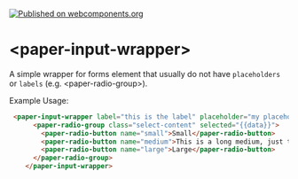 [![Published on webcomponents.org](https://img.shields.io/badge/webcomponents.org-published-blue.svg)](https://beta.webcomponents.org/element/polymerEl/paper-input-wrapper)

# \<paper-input-wrapper\>

A simple wrapper for forms element that usually do not have `placeholders` or `labels` (e.g. \<paper-radio-group\>). 

Example Usage:

<!--
```
<custom-element-demo>
  <template>
    <link rel="import" href="paper-input-wrapper.html">
    <link rel="import" href="../paper-radio-group/paper-radio-group.html">
    <link rel="import" href="../paper-radio-button/paper-radio-button.html">
  	<next-code-block></next-code-block>
  </template>
</custom-element-demo>
```
-->
```html
 <paper-input-wrapper label="this is the label" placeholder="my placeholder" value="{{data}}">
      <paper-radio-group class="select-content" selected="{{data}}">
        <paper-radio-button name="small">Small</paper-radio-button>
        <paper-radio-button name="medium">This is a long medium, just to check</paper-radio-button>
        <paper-radio-button name="large">Large</paper-radio-button>
      </paper-radio-group>
    </paper-input-wrapper>

```


